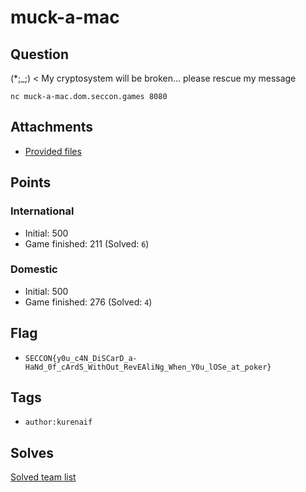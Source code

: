 # muck-a-mac
## Question
(*;_;) < My cryptosystem will be broken... please rescue my message

```
nc muck-a-mac.dom.seccon.games 8080
```

## Attachments
- [Provided files](files/)

## Points
### International
- Initial: 500
- Game finished: 211 (Solved: `6`)

### Domestic
- Initial: 500
- Game finished: 276 (Solved: `4`)

## Flag
- `SECCON{y0u_c4N_DiSCarD_a-HaNd_0f_cArdS_WithOut_RevEAliNg_When_Y0u_lOSe_at_poker}`

## Tags
- `author:kurenaif`

## Solves
[Solved team list](./solves.md)